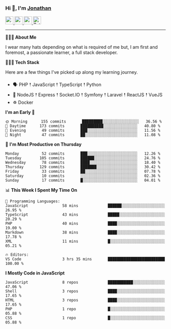 ### Hi 👋, I'm [Jonathan](https://jonathan-d.ch) 

<p>
  <a href="https://www.twitter.com/redkill2108">
    <img src="https://img.shields.io/badge/twitter-%231DA1F2.svg?&style=for-the-badge&logo=twitter&logoColor=white" height=25>
  </a>
  <a href="https://www.linkedin.com/in/jdebetaz">
    <img src="https://img.shields.io/badge/linkedin-%230077B5.svg?&style=for-the-badge&logo=linkedin&logoColor=white" height=25>
  </a>
  <a href="https://www.instagram.com/jdebetaz/">
    <img src="https://img.shields.io/badge/instagram-%23E4405F.svg?&style=for-the-badge&logo=instagram&logoColor=white" height=25>
  </a>
  <a href="https://wakatime.com/@5c95ead1-71ee-4ecc-9a32-6c2b293dd432">
    <img src="https://wakatime.com/badge/user/5c95ead1-71ee-4ecc-9a32-6c2b293dd432.svg?style=for-the-badge" height=25 alt="Total time coded since Aug 23 2019" />
  </a>
</p>

-------

**🙋🏻‍♂️ About Me** 

<p>I wear many hats depending on what is required of me but, I am first and foremost, a passionate learner, a full stack developer.</p>

**👨🏻‍💻 Tech Stack** 

<p>Here are a few things I've picked up along my learning journey.</p>

- 🗣 PHP 𒑰 JavaScript 𒑰 TypeScript 𒑰 Python
- 🎒 NodeJS 𒑰 Express 𒑰 Socket.IO 𒑰 Symfony 𒑰 Laravel 𒑰 ReactJS 𒑰 VueJS
- ♽ Docker

<!--START_SECTION:waka-->
**I'm an Early 🐤** 

```text
🌞 Morning      155 commits       █████████░░░░░░░░░░░░░░░░   36.56 % 
🌆 Daytime      173 commits       ██████████░░░░░░░░░░░░░░░   40.80 % 
🌃 Evening       49 commits       ███░░░░░░░░░░░░░░░░░░░░░░   11.56 % 
🌙 Night         47 commits       ██░░░░░░░░░░░░░░░░░░░░░░░   11.08 % 

```
📅 **I'm Most Productive on Thursday** 

```text
Monday          52 commits       ███░░░░░░░░░░░░░░░░░░░░░░   12.26 % 
Tuesday        105 commits       ██████░░░░░░░░░░░░░░░░░░░   24.76 % 
Wednesday       78 commits       ████░░░░░░░░░░░░░░░░░░░░░   18.40 % 
Thursday       129 commits       ███████░░░░░░░░░░░░░░░░░░   30.42 % 
Friday          33 commits       ██░░░░░░░░░░░░░░░░░░░░░░░   07.78 % 
Saturday        10 commits       ░░░░░░░░░░░░░░░░░░░░░░░░░   02.36 % 
Sunday          17 commits       █░░░░░░░░░░░░░░░░░░░░░░░░   04.01 % 

```


📊 **This Week I Spent My Time On** 

```text
💬 Programming Languages: 
JavaScript               58 mins             ██████░░░░░░░░░░░░░░░░░░░   26.95 % 
TypeScript               43 mins             █████░░░░░░░░░░░░░░░░░░░░   20.29 % 
PHP                      40 mins             ████░░░░░░░░░░░░░░░░░░░░░   19.00 % 
Markdown                 38 mins             ████░░░░░░░░░░░░░░░░░░░░░   17.78 % 
XML                      11 mins             █░░░░░░░░░░░░░░░░░░░░░░░░   05.21 % 

🔥 Editors: 
VS Code                  3 hrs 35 mins       █████████████████████████   100.00 % 

```

**I Mostly Code in JavaScript** 

```text
JavaScript               8 repos             ███████████░░░░░░░░░░░░░░   47.06 % 
Shell                    3 repos             ████░░░░░░░░░░░░░░░░░░░░░   17.65 % 
HTML                     3 repos             ████░░░░░░░░░░░░░░░░░░░░░   17.65 % 
PHP                      1 repo              █░░░░░░░░░░░░░░░░░░░░░░░░   05.88 % 
CSS                      1 repo              █░░░░░░░░░░░░░░░░░░░░░░░░   05.88 % 

```



<!--END_SECTION:waka-->
